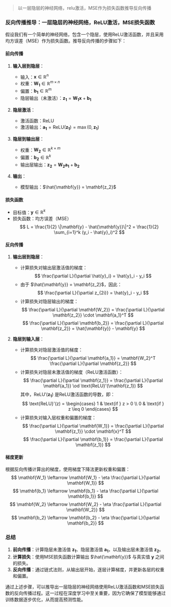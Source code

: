 > 以一层隐层的神经网络，relu激活，MSE作为损失函数推导反向传播

### 反向传播推导：一层隐层的神经网络，ReLU激活，MSE损失函数

假设我们有一个简单的神经网络，包含一个隐层，使用ReLU激活函数，并且采用均方误差（MSE）作为损失函数。推导反向传播的步骤如下：

#### 前向传播

1. **输入层到隐层**：
   - 输入：$\mathbf{x} \in \mathbb{R}^n$
   - 权重：$\mathbf{W_1} \in \mathbb{R}^{m \times n}$
   - 偏置：$\mathbf{b_1} \in \mathbb{R}^m$
   - 隐层输出（未激活）：$\mathbf{z_1} = \mathbf{W_1} \mathbf{x} + \mathbf{b_1}$

2. **隐层激活**：
   - 激活函数：ReLU
   - 激活输出：$\mathbf{a_1} = \text{ReLU}(\mathbf{z_1}) = \max(0, \mathbf{z_1})$

3. **隐层到输出层**：
   - 权重：$\mathbf{W_2} \in \mathbb{R}^{k \times m}$
   - 偏置：$\mathbf{b_2} \in \mathbb{R}^k$
   - 输出层输出：$\mathbf{z_2} = \mathbf{W_2} \mathbf{a_1} + \mathbf{b_2}$

4. **输出**：
   - 模型输出：$\hat{\mathbf{y}} = \mathbf{z_2}$

#### 损失函数

- 目标值：$\mathbf{y} \in \mathbb{R}^k$
- 损失函数：均方误差（MSE）
$$ L = \frac{1}{2} \|\mathbf{y} - \hat{\mathbf{y}}\|^2 = \frac{1}{2} \sum_{i=1}^k (y_i - \hat{y}_i)^2 $$

#### 反向传播

1. **输出层到隐层**：
   - 计算损失对输出层激活值的梯度：
   $$
   \frac{\partial L}{\partial \hat{y}_i} = \hat{y}_i - y_i
   $$
   - 由于 $\hat{\mathbf{y}} = \mathbf{z_2}$，因此：
   $$
   \frac{\partial L}{\partial z_{2i}} = \hat{y}_i - y_i
   $$
   - 计算损失对隐层输出的梯度：
   $$
   \frac{\partial L}{\partial \mathbf{W_2}} = \frac{\partial L}{\partial \mathbf{z_2}} \cdot \mathbf{a_1}^T
   $$
   $$
   \frac{\partial L}{\partial \mathbf{b_2}} = \frac{\partial L}{\partial \mathbf{z_2}} = \hat{\mathbf{y}} - \mathbf{y}
   $$

2. **隐层到输入层**：
   - 计算损失对隐层激活值的梯度：
   $$
   \frac{\partial L}{\partial \mathbf{a_1}} = \mathbf{W_2}^T \frac{\partial L}{\partial \mathbf{z_2}}
   $$
   - 计算损失对隐层未激活值的梯度（ReLU激活函数）：
   $$
   \frac{\partial L}{\partial \mathbf{z_1}} = \frac{\partial L}{\partial \mathbf{a_1}} \od \text{ReLU}'(\mathbf{z_1})
   $$
   其中，$\text{ReLU}'(\mathbf{z_1})$ 是ReLU激活函数的导数，即：
   $$
   \text{ReLU}'(z) = \begin{cases} 
   1 & \text{if } z > 0 \\
   0 & \text{if } z \leq 0 
   \end{cases}
   $$
   - 计算损失对输入层权重和偏置的梯度：
   $$
   \frac{\partial L}{\partial \mathbf{W_1}} = \frac{\partial L}{\partial \mathbf{z_1}} \cdot \mathbf{x}^T
   $$
   $$
   \frac{\partial L}{\partial \mathbf{b_1}} = \frac{\partial L}{\partial \mathbf{z_1}}
   $$

#### 梯度更新

根据反向传播计算出的梯度，使用梯度下降法更新权重和偏置：
$$
\mathbf{W_1} \leftarrow \mathbf{W_1} - \eta \frac{\partial L}{\partial \mathbf{W_1}}
$$
$$
\mathbf{b_1} \leftarrow \mathbf{b_1} - \eta \frac{\partial L}{\partial \mathbf{b_1}}
$$
$$
\mathbf{W_2} \leftarrow \mathbf{W_2} - \eta \frac{\partial L}{\partial \mathbf{W_2}}
$$
$$
\mathbf{b_2} \leftarrow \mathbf{b_2} - \eta \frac{\partial L}{\partial \mathbf{b_2}}
$$

### 总结

1. **前向传播**：计算隐层未激活值 $\mathbf{z_1}$、隐层激活值 $\mathbf{a_1}$，以及输出层未激活值 $\mathbf{z_2}$。
2. **计算损失**：使用MSE损失函数计算输出 $\hat{\mathbf{y}}$ 与真实值 $\mathbf{y}$ 之间的损失。
3. **反向传播**：通过链式法则，从输出层开始，逐层计算梯度，并更新各层的权重和偏置。

通过上述步骤，可以推导出一层隐层的神经网络使用ReLU激活函数和MSE损失函数的反向传播过程。这一过程在深度学习中至关重要，因为它确保了模型能够通过训练数据逐步优化，从而提高预测性能。